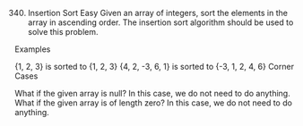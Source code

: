 340. Insertion Sort
Easy
Given an array of integers, sort the elements in the array in ascending order. The insertion sort algorithm should be used to solve this problem.

Examples

{1, 2, 3} is sorted to {1, 2, 3}
{4, 2, -3, 6, 1} is sorted to {-3, 1, 2, 4, 6}
Corner Cases

What if the given array is null? In this case, we do not need to do anything.
What if the given array is of length zero? In this case, we do not need to do anything.
